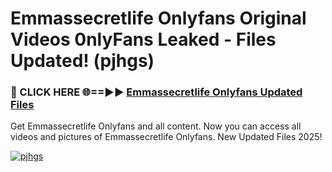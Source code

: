 # Emmassecretlife Onlyfans Original Videos 0nlyFans Leaked - Files Updated! (pjhgs)

<h3>🔴 CLICK HERE 🌐==►► <a href="https://tinyurl.com/ehrbuxhb" rel="nofollow">Emmassecretlife Onlyfans Updated Files</a></h3>

Get Emmassecretlife Onlyfans and all content. Now you can access all videos and pictures of Emmassecretlife Onlyfans. New Updated Files 2025!

[![pjhgs](https://i.imgur.com/lVYEuWS.gif)](https://tinyurl.com/ehrbuxhb)
